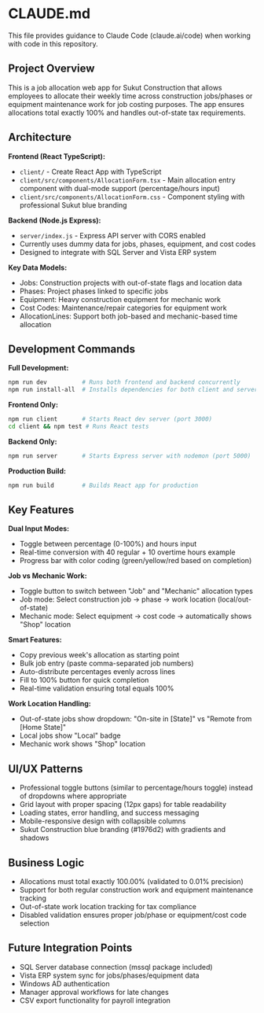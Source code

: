# CLAUDE.md

This file provides guidance to Claude Code (claude.ai/code) when working with code in this repository.

## Project Overview

This is a job allocation web app for Sukut Construction that allows employees to allocate their weekly time across construction jobs/phases or equipment maintenance work for job costing purposes. The app ensures allocations total exactly 100% and handles out-of-state tax requirements.

## Architecture

**Frontend (React TypeScript):**
- `client/` - Create React App with TypeScript
- `client/src/components/AllocationForm.tsx` - Main allocation entry component with dual-mode support (percentage/hours input)
- `client/src/components/AllocationForm.css` - Component styling with professional Sukut blue branding

**Backend (Node.js Express):**
- `server/index.js` - Express API server with CORS enabled
- Currently uses dummy data for jobs, phases, equipment, and cost codes
- Designed to integrate with SQL Server and Vista ERP system

**Key Data Models:**
- Jobs: Construction projects with out-of-state flags and location data
- Phases: Project phases linked to specific jobs
- Equipment: Heavy construction equipment for mechanic work
- Cost Codes: Maintenance/repair categories for equipment work
- AllocationLines: Support both job-based and mechanic-based time allocation

## Development Commands

**Full Development:**
```bash
npm run dev          # Runs both frontend and backend concurrently
npm run install-all  # Installs dependencies for both client and server
```

**Frontend Only:**
```bash
npm run client       # Starts React dev server (port 3000)
cd client && npm test # Runs React tests
```

**Backend Only:**
```bash
npm run server       # Starts Express server with nodemon (port 5000)
```

**Production Build:**
```bash
npm run build        # Builds React app for production
```

## Key Features

**Dual Input Modes:**
- Toggle between percentage (0-100%) and hours input
- Real-time conversion with 40 regular + 10 overtime hours example
- Progress bar with color coding (green/yellow/red based on completion)

**Job vs Mechanic Work:**
- Toggle button to switch between "Job" and "Mechanic" allocation types
- Job mode: Select construction job → phase → work location (local/out-of-state)
- Mechanic mode: Select equipment → cost code → automatically shows "Shop" location

**Smart Features:**
- Copy previous week's allocation as starting point
- Bulk job entry (paste comma-separated job numbers)
- Auto-distribute percentages evenly across lines
- Fill to 100% button for quick completion
- Real-time validation ensuring total equals 100%

**Work Location Handling:**
- Out-of-state jobs show dropdown: "On-site in [State]" vs "Remote from [Home State]"
- Local jobs show "Local" badge
- Mechanic work shows "Shop" location

## UI/UX Patterns

- Professional toggle buttons (similar to percentage/hours toggle) instead of dropdowns where appropriate
- Grid layout with proper spacing (12px gaps) for table readability
- Loading states, error handling, and success messaging
- Mobile-responsive design with collapsible columns
- Sukut Construction blue branding (#1976d2) with gradients and shadows

## Business Logic

- Allocations must total exactly 100.00% (validated to 0.01% precision)
- Support for both regular construction work and equipment maintenance tracking
- Out-of-state work location tracking for tax compliance
- Disabled validation ensures proper job/phase or equipment/cost code selection

## Future Integration Points

- SQL Server database connection (mssql package included)
- Vista ERP system sync for jobs/phases/equipment data
- Windows AD authentication
- Manager approval workflows for late changes
- CSV export functionality for payroll integration